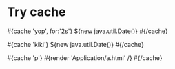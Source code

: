 # Try cache

\#{cache 'yop', for:'2s'} ${new java.util.Date()} \#{/cache}

\#{cache 'kiki'} ${new java.util.Date()} \#{/cache}

\#{cache 'p'} \#{render 'Application/a.html' /} \#{/cache}
